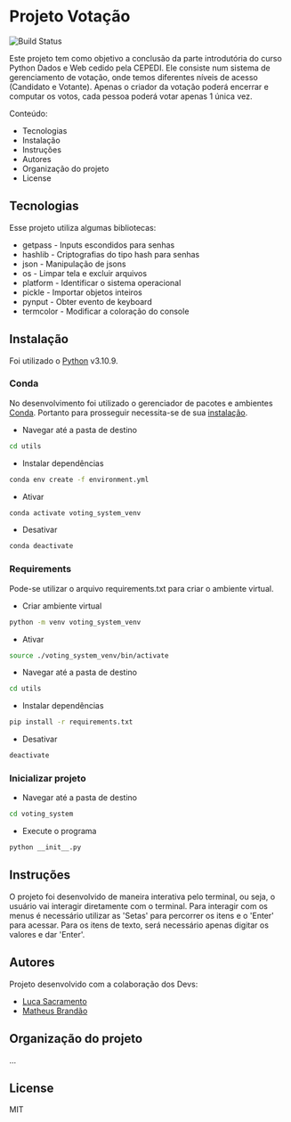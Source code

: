 # Projeto Votação
![Build Status](https://travis-ci.org/joemccann/dillinger.svg?branch=master)

Este projeto tem como objetivo a conclusão da parte introdutória do curso Python Dados e Web cedido pela CEPEDI.
Ele consiste num sistema de gerenciamento de votação, onde temos diferentes níveis de acesso (Candidato e Votante). Apenas o criador da votação poderá encerrar e computar os votos, cada pessoa poderá votar apenas 1 única vez.

Conteúdo:
- Tecnologias
- Instalação
- Instruções
- Autores
- Organização do projeto
- License

## Tecnologias
Esse projeto utiliza algumas bibliotecas:

- getpass - Inputs escondidos para senhas
- hashlib - Criptografias do tipo hash para senhas
- json - Manipulação de jsons
- os - Limpar tela e excluir arquivos
- platform - Identificar o sistema operacional
- pickle - Importar objetos inteiros
- pynput - Obter evento de keyboard
- termcolor - Modificar a coloração do console

## Instalação
Foi utilizado o [Python](https://www.python.org/) v3.10.9.

### Conda
No desenvolvimento foi utilizado o gerenciador de pacotes e ambientes [Conda](https://conda.io/). Portanto para prosseguir necessita-se de sua [instalação](https://conda.io/projects/conda/en/latest/user-guide/install/index.html).

- Navegar até a pasta de destino
```sh
cd utils
```

- Instalar dependências
```sh
conda env create -f environment.yml
```

- Ativar
```sh
conda activate voting_system_venv
```

- Desativar
```sh
conda deactivate
```

### Requirements
Pode-se utilizar o arquivo requirements.txt para criar o ambiente virtual.

- Criar ambiente virtual
```sh
python -m venv voting_system_venv
```

- Ativar
```sh
source ./voting_system_venv/bin/activate
```

- Navegar até a pasta de destino
```sh
cd utils
```

- Instalar dependências
```sh
pip install -r requirements.txt
```

- Desativar
```sh
deactivate
```

### Inicializar projeto
- Navegar até a pasta de destino
```sh
cd voting_system
```

- Execute o programa
```sh
python __init__.py
```

## Instruções
O projeto foi desenvolvido de maneira interativa pelo terminal, ou seja, o usuário vai interagir diretamente com o terminal.
Para interagir com os menus é necessário utilizar as 'Setas' para percorrer os itens e o 'Enter' para acessar.
Para os itens de texto, será necessário apenas digitar os valores e dar 'Enter'.

## Autores
Projeto desenvolvido com a colaboração dos Devs:

- [Luca Sacramento](https://github.com/lucasao98/)
- [Matheus Brandão](https://github.com/MatBrands)

## Organização do projeto
...

## License
MIT